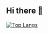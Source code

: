 ## Hi there 👋
[![Top Langs](https://github-readme-stats.vercel.app/api/top-langs/?username=aniqu18)](https://github.com/aniqu18/github-readme-stats)

<!--
**aniqu18/aniqu18** is a ✨ _special_ ✨ repository because its `README.md` (this file) appears on your GitHub profile.

Here are some ideas to get you started:

- 🔭 I’m currently working on ...
- 🌱 I’m currently learning ...
- 👯 I’m looking to collaborate on ...
- 🤔 I’m looking for help with ...
- 💬 Ask me about ...
- 📫 How to reach me: ...
- 😄 Pronouns: ...
- ⚡ Fun fact: ...
-->

